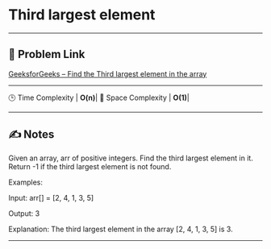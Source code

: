 # Third largest element



---

## 🔗 Problem Link

[GeeksforGeeks – Find the Third largest element in the array](https://www.geeksforgeeks.org/problems/third-largest-element/1)

---


🕒 Time Complexity  | **O(n)**|
🧠 Space Complexity | **O(1)**|

---

## ✍️ Notes

Given an array, arr of positive integers. Find the third largest element in it. Return -1 if the third largest element is not found.

Examples:

Input: arr[] = [2, 4, 1, 3, 5]

Output: 3

Explanation: The third largest element in the array [2, 4, 1, 3, 5] is 3.

---
